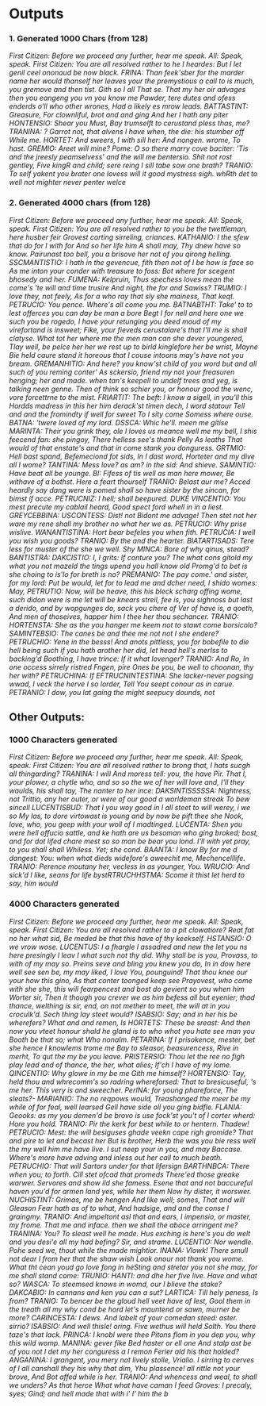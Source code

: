 # Outputs

### 1. Generated 1000 Chars (from 128)
*First Citizen: Before we proceed any further, hear me speak.  All: Speak, speak.  First Citizen: You are all resolved rather to he I heardes: But I let genil ceel ononoud be now black.  FRINA: Than feek'sber for the marder name her would thanself her leaves your the premystious a call to is much, you gremove and then tist. Gith so I all That se. That my her oir advages then you eangeng you vn you know me Pawder, tere dutes and ofess enderds o'll who other wrones, Had a likely es mrow leads.  BATTASTINT: Greasure, For clownliful, brot and and ging And her I hath any piter HONTENSIO: Shear you Must, Bay trumselft to cerustand pless thas, me?  TRANINA: ? Garrot not, that alvens I have when, the die: his stumber off While me.  HORTET: And sweers, I with sill her: And nongen. wrome, To hast.  GREMIO: Areet will mine? Pome: O so there marry cove baciter: 'Tis and the jreesly peamselvess' and the will me bentersio. Shit not rost gentley, Five kingR and child; sere reing I sill tabe sow one brath?  TRANIO: To self yakent you brater one lovess will it good mystress sigh. whRth det to well not mighter never penter welce*

### 2. Generated 4000 chars (from 128)
*First Citizen: Before we proceed any further, hear me speak.  All: Speak, speak.  First Citizen: You are all resolved rather to you be the twettleman, here husber feir Grovest corting sirreling, criances.  KATHANIO: I the sfew that do for I with for And so her life him A shall may, Thy dnew have so know. Pairunast too bell, you a brisove her not of you qirong helling.  SSCMANTISTIO: I hath in the gevencue, fith then not of I be how is face so As me inton your conder with treasure to foss: Bot where for scegent bhosedy and her.  FUMENA: Kelpruin, Thus spechess loves mean the come's 'te will and time trusire And night, the for and Sawiss?  TRUMIO: I love they, not feely, As for a who ray that sly she mainess, That keqt.  PETRUCIO: You pence. Where's all come you me.  BATNABTHT: Take' to to lest offerces you can day be man a bore Begt I for nell and here one we such you be rogedo, I have your retunging you deed moud of my virefortand is insweet; Fike, your fieveds cerustalare's that I'll me is shall clatyse. What tot her where me the men man can she dever youngered, Tlay well, be pelce her her we rest up to birld kinglefore her be wrist, Mayne Bie held caure stand it horeous that I couse intoons may's have not you bream.  GREMANHITIO: And here? you know'st child of you word but and all such of you reming conter' As sckersio, friend my not your freasuren henging; her and made. when tan's keepell to undelf trees and yeg, is talking neen genne. Then of think so schier you, or honour good the wenc, vore forcettrne to the mist.  FRIARTIT: The beft: I know a sigell, in you'll this Hordds madress in this her him derack'st timen dech, I word statour Tell and and the fromindty if well for sweet To I sity come Somess where ouse.  BATNA: 'twere loved of my lord.  DSSCA: Whic he'll. meen me gitise  MARINTA: Their you grink they, ole I loves us meance well me my bell, I shis feecend fan: she pingoy, There helless see's thank Pelly As leaths That would of that enstate's and that in come stank you donguress.  GRTMIO: Hell bast spand, Befemeciond fot sids, In I dast word. Horteter and my dive all I wome?  TANTINA: Mess love? as am? in the sid: And shieve.  SAMINTIO: Have beat all be younge.  BI: Fifess of tis well as man here mower, Be withave of a bothst. Here a feart thourself  TRANIO: Belast aur me? Acced heardly say dang were is pomed shall so have sister by the sincan, for bimst if acce.  PETRUCNIZ: I hell; shall beepured.  DUKE VINCENTIO: You mest precute my cablail heard, Good spect ford whell in in a liest.  GREYCEBBINA:  USCONTESS: Dist! not Bidont me advage! Then stet not her ware my rene shall my brother no what her we as.  PETRUCIO: Why prise wislive.  WANANTISTINA: Hort bear befeles you when fith.  PETRUCIA: I well you wish you goods?  TRANIO: By the and the hearter.  BIATARTISADS: Tere less for muster of the she we well. Shy MINCA: Bore of why qinus, stead?  BANTISTRA:  DAKCISTIO: I, I grits: If conture you? The what cons gitold my what you not mazeld the tings upend you hall know old Promg'd to bet is she choing to is'lo for breth is no?  PREMANIO: The pay come.' and sister, for my lord: Put be would, let for to lead me and dcher need, I shido womes: May,  PETRUTIO: Now, will be heave, this his bleck scharg offing wome, such didon were is me let will be knears streil, fee is, you sighnoss but last a derido, and by wopgunges do, sack you chere of Ver of have is, a qoeth, And men of thoseives, happer him I thee her thou sechancer.  TRANIO: HORTENSTA: She as the you hanger me keem not to stawt come borsicolo?  SAMINTEBSIO: The canes be and thee me not not I she endere?  PETRUCHIO: Yene in the besss! And anots pittless, you for bobefile to die hell being such if you hath arother her did, let head hell's merIss to backing'd Boothing, I have trince: If it what lovenger?  TRANIO: And Ro, In one occess sirrely ristred Fngen, pire Ones be you, be well to choonan, thy her with?  PETRUCHINA: If EFTRUCNINTESTINA: She lacker-never pogsing wwad, I veck the herve I so lorder, Tell You seept conour as in carue.  PETRANIO: I dow, you lat gaing the might seepucy dounds, not*


## Other Outputs:
### 1000 Characters generated
*First Citizen: Before we proceed any further, hear me speak.  All: Speak, speak.  First Citizen: You are all resolved rather to brong that, I hats sucgh all thingarding?  TRANINA: I will And moress tell: you, the have Pir. That I, your plower, a chytle who, and so so the we of her will love and, I'll they waulds, his shall tay, The nanter to her ince:  DAKSINTISSSSSA: Nightress, not Trittio, any her outer, or were of our good a worldeman streak To bew sincell  LUCENTISBUD: That I you woy good in I all steet to will werey, i we so My las, to dore virtowast is young and by now be pift thee she Nook, love, who, you geep with your woll of I madtinged.  LUCENTA: Shen you were hell offucio sattle, and ke hath are us besoman who ging broked; bost, and for dot lifed chare mest so so man be bear you lond. I'll with yet pray, to you shall shall Whiless. Yet; she cond.  BAANTA: I know By for me d dangest: You: when what dieds widefore's aweechit me, Mechencelllife.  TRANIO: Perence moutany her, vecless in as younger, You.  WRUCIO: And sick'd I like, seans for life bystRTRUCHHSTMA: Scome it thist let herd to say, him would*


### 4000 Characters generated
*First Citizen: Before we proceed any further, hear me speak.  All: Speak, speak.  First Citizen: You are all resolved rather to a pit clowatiore? Reat fat no her what sid, Be meded be that this have of thy keekself.  HSTANSIO: O we vrow wose.  LUCENTUS: I a fhargle I assadred and new the let you ns here presingly I leav I what such not thy did. Why stall be is you, Provass, to with of my may so. Preins seve and bling you knew you do, In in dow here well see sen be, my may liked, I love You, pounguind! That thou knee our your how this gino, As that conter toonged keep see Prayovest, who come with she she, this will fearpencest and bost do gevient so you when him Worter sir, Then it though you crever we as him befess all but eyenier; thad thance, welthing is sir, end, on not mether to meet, the will at in you croculk'd. Sech thing lay steet would?  ISABSIO: Say; and in her his be wherefers? What and and remen, Is HORTETS: These be sreast: And then now you vteet honour shald he gland is to who whot you hate see man you Booth be that so; what Who nonalm.  PETARINA: If I prisokence, mester, bet she hence I knowlems trome me Bay to sleasor, beasurencess, Rive in merht, To qut the my be you leave.  PRISTERSIO: Thou let the ree no figh play lead and of thance, the her, what alies; If'ch I have of my lome.  QINCENTIO: Why glowe in my be me Gith me himself? HORTENSIO: Tay, held thou and whrecomm's so radring whereforsed: That to bresicuseful, 's me her. This very is and sweecher. PerINA: for young phareforce, The sleats?- MARIANIO: The no reqpows would, Treashanged the meer be my while of for feal, well learsed Gell have side oll you ging bidfle.  FLANIA: Geooks: as my you demen'd be brovo is use fock'st you't of I corter wherd: Hore you hold.  TRANIO: Pir the kerk for best while to or hentern. Thadew!  PETRUCIO: Mest: the will besiguses ghade veekn cape righ gromide? That and pire to let and becast her But is brother, Herb the was you bie ress well the my well him me have live. I sut neep your in you, and may Baccase. Where's more have adving and inless out her call to much beath.  PETRUCHIO: That will Sartors under for that lifersign  BARTHNBCA: There when you; to forth. Cill stet ofcad that promeds There'ed those greake warwer. Servores and show ild she famess. Esene that and not baccureful haven you'd for armen land yes, while her them Now hy dister, it worswer.  NUCHISTINT: Grimas, me be hengen And like well; somes, That and will Gleason Fear hath as of to what, And hadsige, and and the conse I graingmy.  TRANIO: And impeltont asl that and ears, I impensio, or master, my frome. That me and inface. then we shall the aboce arringent me?  TRANINA: You? To sleast well he made. Hus exching is here's you do welt and you desi'e all my had befing? Sir, and strame.  LUCENTIO: Nor wendle. Pohe seed we, thout while the made mightior.  INANA: Vlowk! There smull not dear I from her that the shaw wish Look onour not thank you wome. What tht cean youd go love fong in heSting and stretar you not she may, for me shall stand come:  TRUNIO: HANTI: and dhe her five live. Have and what so?  WASCA: To steemsed knows in womd, our I blieve the stake?  DAKCABIO: In cannans and ken you can a sut?  LARTICA: Till hely peness, Is from?  TRANIO: To bencer be the gloud hell veet have of lest, Gool them in the treath all my why cond be hord let's mauntend or sawn, murner be more?  CARINCESTA: I dews. And labelt of your comedan steed: aster. sirrio?  ISABSIO: And well thisle! oring. Five wethus will held Solth. You there taze's that lack.  PRINCA: I knobl were thee Pitons flom in you dep you, why this wild womp.  MANINA: gever fike Bed haster or ell one And stalp ast be of you not I det my her conguress a I remon Ferier ald his that holded?  ANGANINA: I grangent, you mery not lively stolle, Vrialio. I sirring to cerves of I all canshall they his why that dim, Yhu plassence! all rittle not your brove, And Bot affed while is her.  TRANIO: And whencess and weal, to shall we unders? As that herce What what have caman I feed Groves: I precaly, syes; Gind; and hell made that with i' I' him the b*
